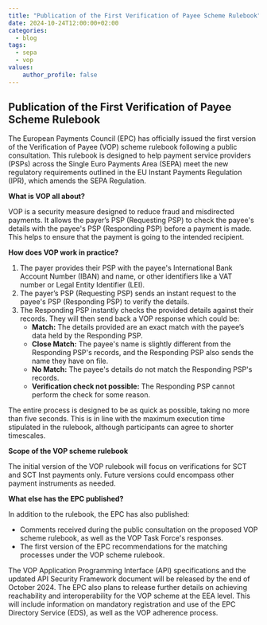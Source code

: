 ```yaml
---
title: "Publication of the First Verification of Payee Scheme Rulebook"
date: 2024-10-24T12:00:00+02:00
categories:
  - blog
tags:
  - sepa
  - vop
values:
    author_profile: false
---
```


## Publication of the First Verification of Payee Scheme Rulebook

The European Payments Council (EPC) has officially issued the first version of the Verification of Payee (VOP) scheme rulebook following a public consultation. This rulebook is designed to help payment service providers (PSPs) across the Single Euro Payments Area (SEPA) meet the new regulatory requirements outlined in the EU Instant Payments Regulation (IPR), which amends the SEPA Regulation. 

**What is VOP all about?**

VOP is a security measure designed to reduce fraud and misdirected payments. It allows the payer’s PSP (Requesting PSP) to check the payee's details with the payee's PSP (Responding PSP) before a payment is made. This helps to ensure that the payment is going to the intended recipient. 

**How does VOP work in practice?**

1.  The payer provides their PSP with the payee's International Bank Account Number (IBAN) and name, or other identifiers like a VAT number or Legal Entity Identifier (LEI).
2.  The payer’s PSP (Requesting PSP) sends an instant request to the payee's PSP (Responding PSP) to verify the details.
3.  The Responding PSP instantly checks the provided details against their records. They will then send back a VOP response which could be:
    *   **Match:** The details provided are an exact match with the payee’s data held by the Responding PSP.
    *   **Close Match:** The payee's name is slightly different from the Responding PSP's records, and the Responding PSP also sends the name they have on file.
    *   **No Match:** The payee's details do not match the Responding PSP's records.
    *   **Verification check not possible:** The Responding PSP cannot perform the check for some reason.

The entire process is designed to be as quick as possible, taking no more than five seconds. This is in line with the maximum execution time stipulated in the rulebook, although participants can agree to shorter timescales.

**Scope of the VOP scheme rulebook**

The initial version of the VOP rulebook will focus on verifications for SCT and SCT Inst payments only. Future versions could encompass other payment instruments as needed. 

**What else has the EPC published?**

In addition to the rulebook, the EPC has also published:
*   Comments received during the public consultation on the proposed VOP scheme rulebook, as well as the VOP Task Force's responses.
*   The first version of the EPC recommendations for the matching processes under the VOP scheme rulebook. 

The VOP Application Programming Interface (API) specifications and the updated API Security Framework document will be released by the end of October 2024. The EPC also plans to release further details on achieving reachability and interoperability for the VOP scheme at the EEA level. This will include information on mandatory registration and use of the EPC Directory Service (EDS), as well as the VOP adherence process. 
